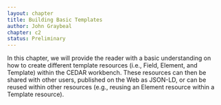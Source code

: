 ```yaml
---
layout: chapter
title: Building Basic Templates
author: John Graybeal
chapter: c2
status: Preliminary
---
```


In this chapter, we will provide the reader with a basic understanding on how to create different template resources (i.e., Field, Element, and Template) within the CEDAR workbench. These resources can then be shared with other users, published on the Web as JSON-LD, or can be reused within other resources (e.g., reusing an Element resource within a Template resource).
